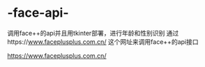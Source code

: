 # -face-api-
调用face++的api并且用tkinter部署，进行年龄和性别识别
通过https://www.faceplusplus.com.cn/      这个网址来调用face++的api接口

https://www.faceplusplus.com.cn/
